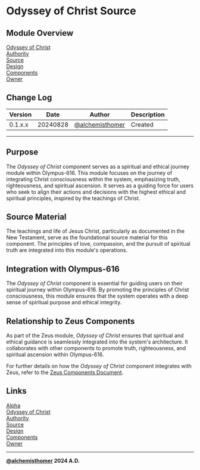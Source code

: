 # Odyssey of Christ Source

## Module Overview
[Odyssey of Christ](README.md)  
[Authority](../zeus/zeus.components.md)  
[Source](odyssey_of_christ.source.md)  
[Design](odyssey_of_christ.design.md)  
[Components](odyssey_of_christ.components.md)  
[Owner](https://github.com/alchemisthomer)  

## Change Log

| Version   | Date       | Author                                                   | Description   |
|-----------|------------|----------------------------------------------------------|---------------|
| 0.1.x.x   | 20240828   | [@alchemisthomer](https://github.com/alchemisthomer)     | Created       

---

## Purpose

The *Odyssey of Christ* component serves as a spiritual and ethical journey module within Olympus-616. This module focuses on the journey of integrating Christ consciousness within the system, emphasizing truth, righteousness, and spiritual ascension. It serves as a guiding force for users who seek to align their actions and decisions with the highest ethical and spiritual principles, inspired by the teachings of Christ.

## Source Material

The teachings and life of Jesus Christ, particularly as documented in the New Testament, serve as the foundational source material for this component. The principles of love, compassion, and the pursuit of spiritual truth are integrated into this module's operations.

## Integration with Olympus-616

The *Odyssey of Christ* component is essential for guiding users on their spiritual journey within Olympus-616. By promoting the principles of Christ consciousness, this module ensures that the system operates with a deep sense of spiritual purpose and ethical integrity.

## Relationship to Zeus Components

As part of the Zeus module, *Odyssey of Christ* ensures that spiritual and ethical guidance is seamlessly integrated into the system's architecture. It collaborates with other components to promote truth, righteousness, and spiritual ascension within Olympus-616.

For further details on how the *Odyssey of Christ* component integrates with Zeus, refer to the [Zeus Components Document](../zeus/zeus.components.md).

## Links
[Alpha](../../README.md)  
[Odyssey of Christ](README.md)  
[Authority](https://github.com/alchemisthomer)  
[Source](odyssey_of_christ.source.md)  
[Design](odyssey_of_christ.design.md)  
[Components](odyssey_of_christ.components.md)  
[Owner](https://github.com/alchemisthomer)
***
**[@alchemisthomer](https://github.com/alchemisthomer)
2024 A.D.**
